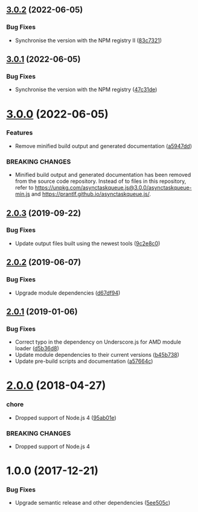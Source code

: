 ## [3.0.2](https://github.com/prantlf/asynctaskqueue.js/compare/v3.0.1...v3.0.2) (2022-06-05)


### Bug Fixes

* Synchronise the version with the NPM registry II ([83c7321](https://github.com/prantlf/asynctaskqueue.js/commit/83c7321f026ce68cb8a514adce27dfeca36b02f1))

## [3.0.1](https://github.com/prantlf/asynctaskqueue.js/compare/v3.0.0...v3.0.1) (2022-06-05)

### Bug Fixes

* Synchronise the version with the NPM registry ([47c31de](https://github.com/prantlf/asynctaskqueue.js/commit/47c31deb059d2a5878f8253bad35104763799fc3))

# [3.0.0](https://github.com/prantlf/asynctaskqueue.js/compare/v2.0.4...v3.0.0) (2022-06-05)

### Features

* Remove minified build output and generated documentation ([a5947dd](https://github.com/prantlf/asynctaskqueue.js/commit/a5947ddc98374da99237d6ecfdf44949a6e958ed))

### BREAKING CHANGES

* Minified build output and generated documentation has been removed from the source code repository. Instead of to files in this repository, refer to https://unpkg.com/asynctaskqueue.js@3.0.0/asynctaskqueue-min.js and https://prantlf.github.io/asynctaskqueue.js/.

## [2.0.3](https://github.com/prantlf/asynctaskqueue.js/compare/v2.0.2...v2.0.3) (2019-09-22)

### Bug Fixes

* Update output files built using the newest tools ([9c2e8c0](https://github.com/prantlf/asynctaskqueue.js/commit/9c2e8c0))

## [2.0.2](https://github.com/prantlf/asynctaskqueue.js/compare/v2.0.1...v2.0.2) (2019-06-07)

### Bug Fixes

* Upgrade module dependencies ([d67df94](https://github.com/prantlf/asynctaskqueue.js/commit/d67df94))

## [2.0.1](https://github.com/prantlf/asynctaskqueue.js/compare/v2.0.0...v2.0.1) (2019-01-06)

### Bug Fixes

* Correct typo in the dependency on Underscore.js for AMD module loader ([d5b36d8](https://github.com/prantlf/asynctaskqueue.js/commit/d5b36d8))
* Update module dependencies to their current versions ([b45b738](https://github.com/prantlf/asynctaskqueue.js/commit/b45b738))
* Update pre-build scripts and documentation ([a57664c](https://github.com/prantlf/asynctaskqueue.js/commit/a57664c))

# [2.0.0](https://github.com/prantlf/asynctaskqueue.js/compare/v1.0.0...v2.0.0) (2018-04-27)

### chore

* Dropped support of Node.js 4 ([95ab01e](https://github.com/prantlf/asynctaskqueue.js/commit/95ab01e))

### BREAKING CHANGES

* Dropped support of Node.js 4

# 1.0.0 (2017-12-21)

### Bug Fixes

* Upgrade semantic release and other dependencies ([5ee505c](https://github.com/prantlf/asynctaskqueue.js/commit/5ee505c))
